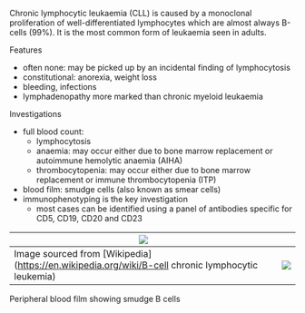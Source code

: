 Chronic lymphocytic leukaemia (CLL) is caused by a monoclonal proliferation of well\-differentiated lymphocytes which are almost always B\-cells (99%). It is the most common form of leukaemia seen in adults.  
  
Features  
* often none: may be picked up by an incidental finding of lymphocytosis
* constitutional: anorexia, weight loss
* bleeding, infections
* lymphadenopathy more marked than chronic myeloid leukaemia

  
Investigations  
* full blood count:
	+ lymphocytosis
	+ anaemia: may occur either due to bone marrow replacement or autoimmune hemolytic anaemia (AIHA)
	+ thrombocytopenia: may occur either due to bone marrow replacement or immune thrombocytopenia (ITP)
* blood film: smudge cells (also known as smear cells)
* immunophenotyping is the key investigation
	+ most cases can be identified using a panel of antibodies specific for CD5, CD19, CD20 and CD23

  


| [![](https://d32xxyeh8kfs8k.cloudfront.net/images_Passmedicine/swb016.jpg)](https://d32xxyeh8kfs8k.cloudfront.net/images_Passmedicine/swb016b.jpg) | |
| --- | --- |
| Image sourced from [Wikipedia](https://en.wikipedia.org/wiki/B-cell chronic lymphocytic leukemia) | [![](https://d32xxyeh8kfs8k.cloudfront.net/css/images/mag_glass.png)](https://d32xxyeh8kfs8k.cloudfront.net/images_Passmedicine/swb016b.jpg) |

Peripheral blood film showing smudge B cells